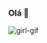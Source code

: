 ### Olá 👋

![girl-gif](https://github.com/rochathayna/rochathayna/assets/108888487/77c8cf24-015a-4a11-8de2-3674da18f9ef)

